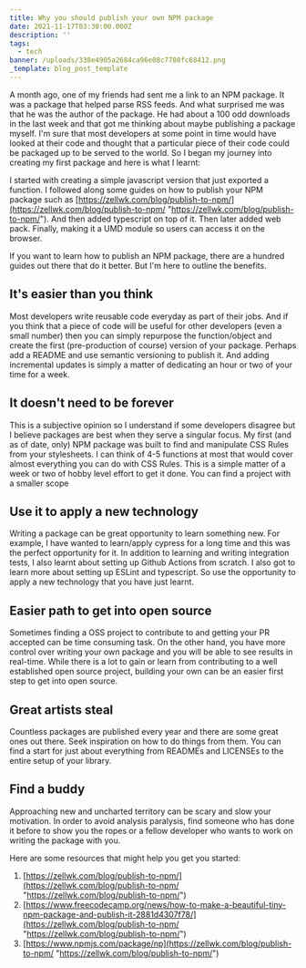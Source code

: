 ```yaml
---
title: Why you should publish your own NPM package
date: 2021-11-17T03:30:00.000Z
description: ''
tags:
  - tech
banner: /uploads/338e4905a2684ca96e08c7780fc68412.png
_template: blog_post_template
---
```


A month ago, one of my friends had sent me a link to an NPM package. It was a package that helped parse RSS feeds. And what surprised me was that he was the author of the package. He had about a 100 odd downloads in the last week and that got me thinking about maybe publishing a package myself. I'm sure that most developers at some point in time would have looked at their code and thought that a particular piece of their code could be packaged up to be served to the world. So I began my journey into creating my first package and here is what I learnt:

I started with creating a simple javascript version that just exported a function. I followed along some guides on how to publish your NPM package such as [https://zellwk.com/blog/publish-to-npm/](https://zellwk.com/blog/publish-to-npm/ "https://zellwk.com/blog/publish-to-npm/"). And then added typescript on top of it. Then later added web pack. Finally, making it a UMD module so users can access it on the browser.

If you want to learn how to publish an NPM package, there are a hundred guides out there that do it better. But I'm here to outline the benefits.

## It's easier than you think

Most developers write reusable code everyday as part of their jobs. And if you think that a piece of code will be useful for other developers (even a small number) then you can simply repurpose the function/object and create the first (pre-production of course) version of your package. Perhaps add a README and use semantic versioning to publish it. And adding incremental updates is simply a matter of dedicating an hour or two of your time for a week.

## It doesn't need to be forever

This is a subjective opinion so I understand if some developers disagree but I believe packages are best when they serve a singular focus. My first (and as of date, only) NPM package was built to find and manipulate CSS Rules from your stylesheets. I can think of 4-5 functions at most that would cover almost everything you can do with CSS Rules. This is a simple matter of a week or two of hobby level effort to get it done. You can find a project with a smaller scope

## Use it to apply a new technology

Writing a package can be great opportunity to learn something new. For example, I have wanted to learn/apply cypress for a long time and this was the perfect opportunity for it. In addition to learning and writing integration tests, I also learnt about setting up Github Actions from scratch. I also got to learn more about setting up ESLint and typescript. So use the opportunity to apply a new technology that you have just learnt.

## Easier path to get into open source

Sometimes finding a OSS project to contribute to and getting your PR accepted can be time consuming task. On the other hand, you have more control over writing your own package and you will be able to see results in real-time. While there is a lot to gain or learn from contributing to a well established open source project, building your own can be an easier first step to get into open source.

## Great artists steal

Countless packages are published every year and there are some great ones out there. Seek inspiration on how to do things from them. You can find a start for just about everything from READMEs and LICENSEs to the entire setup of your library.

## Find a buddy

Approaching new and uncharted territory can be scary and slow your motivation. In order to avoid analysis paralysis, find someone who has done it before to show you the ropes or a fellow developer who wants to work on writing the package with you.

Here are some resources that might help you get you started:

1. [https://zellwk.com/blog/publish-to-npm/](https://zellwk.com/blog/publish-to-npm/ "https://zellwk.com/blog/publish-to-npm/")
2. [https://www.freecodecamp.org/news/how-to-make-a-beautiful-tiny-npm-package-and-publish-it-2881d4307f78/](https://zellwk.com/blog/publish-to-npm/ "https://zellwk.com/blog/publish-to-npm/")
3. [https://www.npmjs.com/package/np](https://zellwk.com/blog/publish-to-npm/ "https://zellwk.com/blog/publish-to-npm/")
